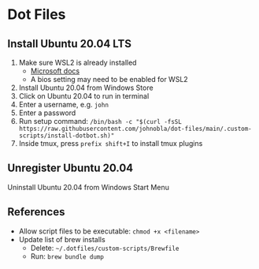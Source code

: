 # Dot Files

## Install Ubuntu 20.04 LTS

1. Make sure WSL2 is already installed
   - [Microsoft docs](https://docs.microsoft.com/en-us/windows/wsl/install-win10)
   - A bios setting may need to be enabled for WSL2
1. Install Ubuntu 20.04 from Windows Store
2. Click on Ubuntu 20.04 to run in terminal
3. Enter a username, e.g. `john`
4. Enter a password
1. Run setup command: `/bin/bash -c "$(curl -fsSL https://raw.githubusercontent.com/johnobla/dot-files/main/.custom-scripts/install-dotbot.sh)"`
1. Inside tmux, press `prefix shift+I` to install tmux plugins

## Unregister Ubuntu 20.04

Uninstall Ubuntu 20.04 from Windows Start Menu


## References
- Allow script files to be executable: `chmod +x <filename>`
- Update list of brew installs
    - Delete: `~/.dotfiles/custom-scripts/Brewfile`
    - Run: `brew bundle dump`
